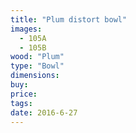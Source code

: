 ```yaml
---
title: "Plum distort bowl"
images:
  - 105A
  - 105B
wood: "Plum"
type: "Bowl"
dimensions:
buy:
price:
tags:
date: 2016-6-27
---
```


